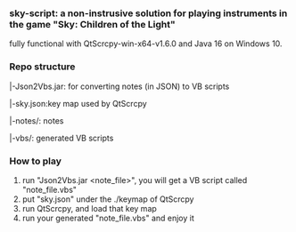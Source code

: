 ### sky-script: a non-instrusive solution for playing instruments in the game "Sky: Children of the Light"
fully functional with QtScrcpy-win-x64-v1.6.0 and Java 16 on Windows 10.

### Repo structure
|-Json2Vbs.jar: for converting notes (in JSON) to VB scripts

|-sky.json:key map used by QtScrcpy

|-notes/: notes

|-vbs/: generated VB scripts

### How to play
1. run "Json2Vbs.jar <note_file>", you will get a VB script called "note_file.vbs"
2. put "sky.json" under the ./keymap of QtScrcpy
3. run QtScrcpy, and load that key map
4. run your generated "note_file.vbs" and enjoy it
